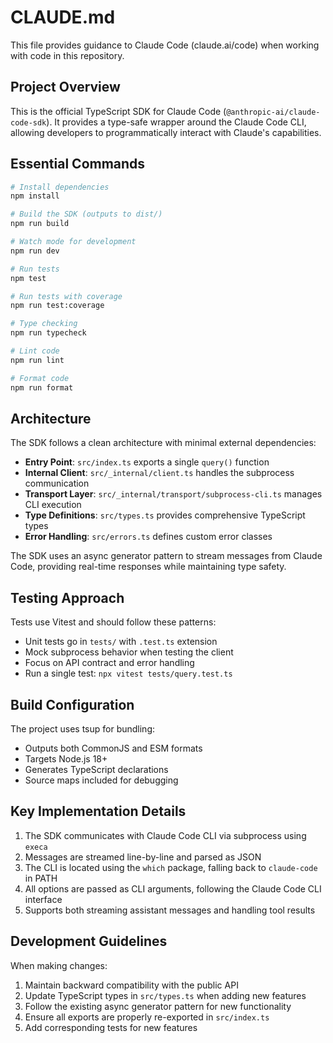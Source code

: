 # CLAUDE.md

This file provides guidance to Claude Code (claude.ai/code) when working with code in this repository.

## Project Overview

This is the official TypeScript SDK for Claude Code (`@anthropic-ai/claude-code-sdk`). It provides a type-safe wrapper around the Claude Code CLI, allowing developers to programmatically interact with Claude's capabilities.

## Essential Commands

```bash
# Install dependencies
npm install

# Build the SDK (outputs to dist/)
npm run build

# Watch mode for development
npm run dev

# Run tests
npm test

# Run tests with coverage
npm run test:coverage

# Type checking
npm run typecheck

# Lint code
npm run lint

# Format code
npm run format
```

## Architecture

The SDK follows a clean architecture with minimal external dependencies:

- **Entry Point**: `src/index.ts` exports a single `query()` function
- **Internal Client**: `src/_internal/client.ts` handles the subprocess communication
- **Transport Layer**: `src/_internal/transport/subprocess-cli.ts` manages CLI execution
- **Type Definitions**: `src/types.ts` provides comprehensive TypeScript types
- **Error Handling**: `src/errors.ts` defines custom error classes

The SDK uses an async generator pattern to stream messages from Claude Code, providing real-time responses while maintaining type safety.

## Testing Approach

Tests use Vitest and should follow these patterns:
- Unit tests go in `tests/` with `.test.ts` extension
- Mock subprocess behavior when testing the client
- Focus on API contract and error handling
- Run a single test: `npx vitest tests/query.test.ts`

## Build Configuration

The project uses tsup for bundling:
- Outputs both CommonJS and ESM formats
- Targets Node.js 18+
- Generates TypeScript declarations
- Source maps included for debugging

## Key Implementation Details

1. The SDK communicates with Claude Code CLI via subprocess using `execa`
2. Messages are streamed line-by-line and parsed as JSON
3. The CLI is located using the `which` package, falling back to `claude-code` in PATH
4. All options are passed as CLI arguments, following the Claude Code CLI interface
5. Supports both streaming assistant messages and handling tool results

## Development Guidelines

When making changes:
1. Maintain backward compatibility with the public API
2. Update TypeScript types in `src/types.ts` when adding new features
3. Follow the existing async generator pattern for new functionality
4. Ensure all exports are properly re-exported in `src/index.ts`
5. Add corresponding tests for new features